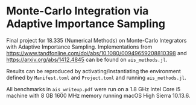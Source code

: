 # Monte-Carlo Integration via Adaptive Importance Sampling

Final project for 18.335 (Numerical Methods) on Monte-Carlo Integrators with Adaptive Importance Sampling. Implementations from https://www.tandfonline.com/doi/abs/10.1080/00949659208810398 and https://arxiv.org/abs/1412.4845 can be found on `ais_methods.jl`. 

Results can be reproduced by activating/instantiating the environment defined by `Manifest.toml` and `Project.toml` and running `ais_methods.jl`.

All benchmarks in `ais_writeup.pdf` were run on a 1.8 GHz Intel Core i5 machine with 8 GB 1600 MHz memory running macOS High Sierra 10.13.6.
